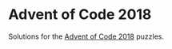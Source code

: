 # Advent of Code 2018

Solutions for the [Advent of Code 2018](http://adventofcode.com/2018) puzzles.

